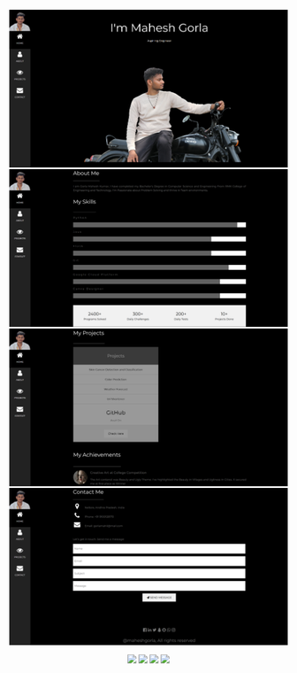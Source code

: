 ![Preview 1](Previews/img1.png)
![Preview 2](Previews/img2.png)
![Preview 3](Previews/img3.png)
![Preview 4](Previews/img4.png)

<p align="center">
  <img src="assets/img1.png" width="200" />
  <img src="assets/img2.png" width="200" />
  <img src="assets/img3.png" width="200" />
  <img src="assets/img4.png" width="200" />
</p>
